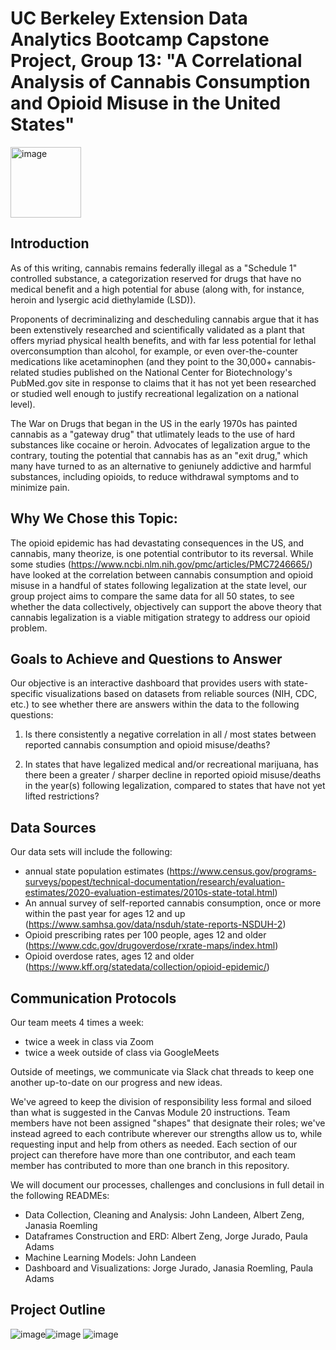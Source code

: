 # UC Berkeley Extension Data Analytics Bootcamp Capstone Project, Group 13: "A Correlational Analysis of Cannabis Consumption and Opioid Misuse in the United States"
<img width="113" alt="image" src="https://user-images.githubusercontent.com/106359572/200140635-383d3628-432c-4e9c-9036-eb79a8218441.png"> 

## Introduction
As of this writing, cannabis remains federally illegal as a "Schedule 1" controlled substance, a categorization reserved for drugs that have no medical benefit and a high potential for abuse (along with, for instance, heroin and lysergic acid diethylamide (LSD)).

Proponents of decriminalizing and descheduling cannabis argue that it has been extenstively researched and scientifically validated as a plant that offers myriad physical health benefits, and with far less potential for lethal overconsumption than alcohol, for example, or even over-the-counter medications like acetaminophen (and they point to the 30,000+ cannabis-related studies published on the National Center for Biotechnology's PubMed.gov site in response to claims that it has not yet been researched or studied well enough to justify recreational legalization on a national level).

The War on Drugs that began in the US in the early 1970s has painted cannabis as a "gateway drug" that utlimately leads to the use of hard substances like cocaine or heroin.  Advocates of legalization argue to the contrary, touting the potential that cannabis has as an "exit drug," which many have turned to as an alternative to geniunely addictive and harmful substances, including opioids, to reduce withdrawal symptoms and to minimize pain.

## Why We Chose this Topic:
The opioid epidemic has had devastating consequences in the US, and cannabis, many theorize, is one potential contributor to its reversal.  While some studies (https://www.ncbi.nlm.nih.gov/pmc/articles/PMC7246665/) have looked at the correlation between cannabis consumption and opioid misuse in a handful of states following legalization at the state level, our group project aims to compare the same data for all 50 states, to see whether the data collectively, objectively can support the above theory that cannabis legalization is a viable mitigation strategy to address our opioid problem.

## Goals to Achieve and Questions to Answer
Our objective is an interactive dashboard that provides users with state-specific visualizations based on datasets from reliable sources (NIH, CDC, etc.) to see whether there are answers within the data to the following questions:

1. Is there consistently a negative correlation in all / most states between reported cannabis consumption and opioid misuse/deaths?

2. In states that have legalized medical and/or recreational marijuana, has there been a greater / sharper decline in reported opioid misuse/deaths in the year(s) following legalization, compared to states that have not yet lifted restrictions?

## Data Sources
Our data sets will include the following:
- annual state population estimates (https://www.census.gov/programs-surveys/popest/technical-documentation/research/evaluation-estimates/2020-evaluation-estimates/2010s-state-total.html)
- An annual survey of self-reported cannabis consumption, once or more within the past year for ages 12 and up (https://www.samhsa.gov/data/nsduh/state-reports-NSDUH-2)
- Opioid prescribing rates per 100 people, ages 12 and older (https://www.cdc.gov/drugoverdose/rxrate-maps/index.html)
- Opioid overdose rates, ages 12 and older (https://www.kff.org/statedata/collection/opioid-epidemic/)

## Communication Protocols
Our team meets 4 times a week: 
  - twice a week in class via Zoom
  - twice a week outside of class via GoogleMeets

Outside of meetings, we communicate via Slack chat threads to keep one another up-to-date on our progress and new ideas.

We've agreed to keep the division of responsibility less formal and siloed than what is suggested in the Canvas Module 20 instructions.  Team members have not been assigned "shapes" that designate their roles; we've instead agreed to each contribute wherever our strengths allow us to, while requesting input and help from others as needed.  Each section of our project can therefore have more than one contributor, and each team member has contributed to more than one branch in this repository.
  
We will document our processes, challenges and conclusions in full detail in the following READMEs:
- Data Collection, Cleaning and Analysis: John Landeen, Albert Zeng, Janasia Roemling
- Dataframes Construction and ERD: Albert Zeng, Jorge Jurado, Paula Adams
- Machine Learning Models: John Landeen
- Dashboard and Visualizations: Jorge Jurado, Janasia Roemling, Paula Adams

## Project Outline

![image](https://user-images.githubusercontent.com/106359572/201496682-4358309f-f2bc-48cb-a993-72a557996e81.png)![image](https://user-images.githubusercontent.com/106359572/201494736-d01c74b0-e496-4343-a97d-9e89f14747b8.png)
![image](https://user-images.githubusercontent.com/106359572/201495172-542236d8-17cb-47f5-adef-d1b10d2a0953.png)

